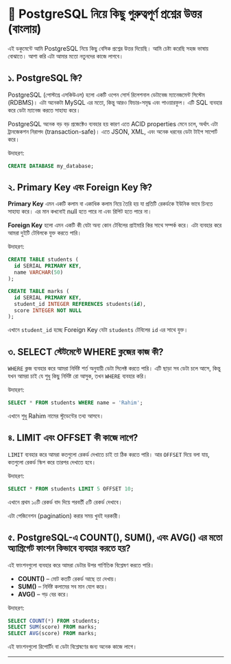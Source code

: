 
# 📘 PostgreSQL নিয়ে কিছু গুরুত্বপূর্ণ প্রশ্নের উত্তর (বাংলায়)

এই ডকুমেন্টে আমি PostgreSQL নিয়ে কিছু বেসিক প্রশ্নের উত্তর দিয়েছি। আমি চেষ্টা করেছি সহজ ভাষায় বোঝাতে। আশা করি এটা আমার মতো নতুনদের কাজে লাগবে।

## ১. PostgreSQL কি?

PostgreSQL (পোস্টগ্রে এসকিউএল) হলো একটি ওপেন সোর্স রিলেশনাল ডেটাবেজ ম্যানেজমেন্ট সিস্টেম (RDBMS)। এটা অনেকটা MySQL এর মতো, কিন্তু আরও ফিচার-সমৃদ্ধ এবং পাওয়ারফুল। এটি SQL ব্যবহার করে ডেটা ম্যানেজ করতে সাহায্য করে।

PostgreSQL অনেক বড় বড় প্রজেক্টেও ব্যবহার হয় কারণ এতে ACID properties মেনে চলে, অর্থাৎ এটা ট্রানজেকশন নিরাপদ (transaction-safe)। এতে JSON, XML, এবং অনেক ধরনের ডেটা টাইপ সাপোর্ট করে।

উদাহরণ:
```sql
CREATE DATABASE my_database;
```

## ২. Primary Key এবং Foreign Key কি?

**Primary Key** এমন একটি কলাম বা একাধিক কলাম নিয়ে তৈরি হয় যা প্রতিটি রেকর্ডকে ইউনিক ভাবে চিনতে সাহায্য করে। এর মান কখনোই null হতে পারে না এবং রিপিট হতে পারে না।

**Foreign Key** হলো এমন একটি কী যেটা অন্য কোন টেবিলের প্রাইমারি কির সাথে সম্পর্ক করে। এটা ব্যবহার করে আমরা দুইটি টেবিলকে যুক্ত করতে পারি।

উদাহরণ:

```sql
CREATE TABLE students (
  id SERIAL PRIMARY KEY,
  name VARCHAR(50)
);

CREATE TABLE marks (
  id SERIAL PRIMARY KEY,
  student_id INTEGER REFERENCES students(id),
  score INTEGER NOT NULL
);
```

এখানে `student_id` হচ্ছে Foreign Key যেটা `students` টেবিলের `id` এর সাথে যুক্ত।

## ৩. SELECT স্টেটমেন্টে WHERE ক্লজের কাজ কী?

`WHERE` ক্লজ ব্যবহার করে আমরা নির্দিষ্ট শর্ত অনুযায়ী ডেটা সিলেক্ট করতে পারি। এটি ছাড়া সব ডেটা চলে আসে, কিন্তু যখন আমরা চাই যে শুধু কিছু নির্দিষ্ট রো আসুক, তখন `WHERE` ব্যবহার করি।

উদাহরণ:

```sql
SELECT * FROM students WHERE name = 'Rahim';
```

এখানে শুধু Rahim নামের স্টুডেন্টের তথ্য আসবে।

## ৪. LIMIT এবং OFFSET কী কাজে লাগে?

`LIMIT` ব্যবহার করে আমরা কতগুলো রেকর্ড দেখাতে চাই তা ঠিক করতে পারি। আর `OFFSET` দিয়ে বলা যায়, কতগুলো রেকর্ড স্কিপ করে তারপর দেখাতে হবে।

উদাহরণ:

```sql
SELECT * FROM students LIMIT 5 OFFSET 10;
```

এখানে প্রথম ১০টি রেকর্ড বাদ দিয়ে পরবর্তী ৫টি রেকর্ড দেখাবে।

এটা পেজিনেশন (pagination) করার সময় খুবই দরকারী।

## ৫. PostgreSQL-এ COUNT(), SUM(), এবং AVG() এর মতো অ্যাগ্রিগেট ফাংশন কিভাবে ব্যবহার করতে হয়?

এই ফাংশনগুলো ব্যবহার করে আমরা ডেটার উপর গাণিতিক বিশ্লেষণ করতে পারি।

- **COUNT()** – মোট কতটি রেকর্ড আছে তা দেখায়।
- **SUM()** – নির্দিষ্ট কলামের সব মান যোগ করে।
- **AVG()** – গড় বের করে।

উদাহরণ:

```sql
SELECT COUNT(*) FROM students;
SELECT SUM(score) FROM marks;
SELECT AVG(score) FROM marks;
```

এই ফাংশনগুলো রিপোর্টিং বা ডেটা বিশ্লেষণের জন্য অনেক কাজে লাগে।

---
